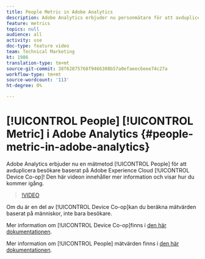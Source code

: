 ```yaml
---
title: People Metric in Adobe Analytics
description: Adobe Analytics erbjuder nu personmätare för att avduplicera besökare baserat på Adobe Experience Cloud Device Co-op! Den här videon innehåller mer information och visar hur du kommer igång.
feature: metrics
topics: null
audience: all
activity: use
doc-type: feature video
team: Technical Marketing
kt: 1986
translation-type: tm+mt
source-git-commit: 38f62875768f9466308b57a0efaeec6eee74c27a
workflow-type: tm+mt
source-wordcount: '113'
ht-degree: 0%

---
```



# [!UICONTROL People] [!UICONTROL Metric] i Adobe Analytics {#people-metric-in-adobe-analytics}

Adobe Analytics erbjuder nu en mätmetod [!UICONTROL People] för att avduplicera besökare baserat på Adobe Experience Cloud [!UICONTROL Device Co-op]! Den här videon innehåller mer information och visar hur du kommer igång.

>[!VIDEO](https://video.tv.adobe.com/v/24037/?quality=12)

Om du är en del av [!UICONTROL Device Co-op]kan du beräkna mätvärden baserat på människor, inte bara besökare.

Mer information om [!UICONTROL Device Co-op]finns i [den här dokumentationen](https://marketing.adobe.com/resources/help/en_US/mcdc/).

Mer information om [!UICONTROL People] mätvärden finns i [den här dokumentationen](https://marketing.adobe.com/resources/help/en_US/mcdc/mcdc-people.html).

